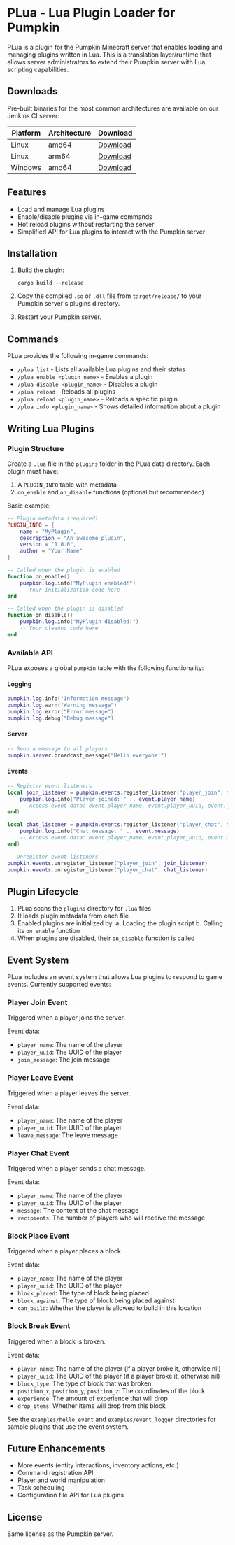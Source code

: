 # PLua - Lua Plugin Loader for Pumpkin

PLua is a plugin for the Pumpkin Minecraft server that enables loading and managing plugins written in Lua. This is a translation layer/runtime that allows server administrators to extend their Pumpkin server with Lua scripting capabilities.

## Downloads

Pre-built binaries for the most common architectures are available on our Jenkins CI server:

| Platform | Architecture | Download |
| -------- | ------------ | -------- |
| Linux    | amd64        | [Download](https://ci.vypal.me/job/PumpkinPlugins/job/PLua/job/master/lastSuccessfulBuild/artifact/artifacts/libplua_x86_64_linux.so) |
| Linux    | arm64        | [Download](https://ci.vypal.me/job/PumpkinPlugins/job/PLua/job/master/lastSuccessfulBuild/artifact/artifacts/libplua_aarch64_linux.so) |
| Windows  | amd64        | [Download](https://ci.vypal.me/job/PumpkinPlugins/job/PLua/job/master/lastSuccessfulBuild/artifact/artifacts/plua_x86_64_windows.dll) |

## Features

- Load and manage Lua plugins
- Enable/disable plugins via in-game commands
- Hot reload plugins without restarting the server
- Simplified API for Lua plugins to interact with the Pumpkin server

## Installation

1. Build the plugin:
   ```
   cargo build --release
   ```

2. Copy the compiled `.so` or `.dll` file from `target/release/` to your Pumpkin server's plugins directory.

3. Restart your Pumpkin server.

## Commands

PLua provides the following in-game commands:

- `/plua list` - Lists all available Lua plugins and their status
- `/plua enable <plugin_name>` - Enables a plugin
- `/plua disable <plugin_name>` - Disables a plugin
- `/plua reload` - Reloads all plugins
- `/plua reload <plugin_name>` - Reloads a specific plugin
- `/plua info <plugin_name>` - Shows detailed information about a plugin

## Writing Lua Plugins

### Plugin Structure

Create a `.lua` file in the `plugins` folder in the PLua data directory. Each plugin must have:

1. A `PLUGIN_INFO` table with metadata
2. `on_enable` and `on_disable` functions (optional but recommended)

Basic example:

```lua
-- Plugin metadata (required)
PLUGIN_INFO = {
    name = "MyPlugin",
    description = "An awesome plugin",
    version = "1.0.0",
    author = "Your Name"
}

-- Called when the plugin is enabled
function on_enable()
    pumpkin.log.info("MyPlugin enabled!")
    -- Your initialization code here
end

-- Called when the plugin is disabled
function on_disable()
    pumpkin.log.info("MyPlugin disabled!")
    -- Your cleanup code here
end
```

### Available API

PLua exposes a global `pumpkin` table with the following functionality:

#### Logging
```lua
pumpkin.log.info("Information message")
pumpkin.log.warn("Warning message")
pumpkin.log.error("Error message")
pumpkin.log.debug("Debug message")
```

#### Server
```lua
-- Send a message to all players
pumpkin.server.broadcast_message("Hello everyone!")
```

#### Events
```lua
-- Register event listeners
local join_listener = pumpkin.events.register_listener("player_join", function(event)
    pumpkin.log.info("Player joined: " .. event.player_name)
    -- Access event data: event.player_name, event.player_uuid, event.join_message
end)

local chat_listener = pumpkin.events.register_listener("player_chat", function(event)
    pumpkin.log.info("Chat message: " .. event.message)
    -- Access event data: event.player_name, event.player_uuid, event.message, event.recipients
end)

-- Unregister event listeners
pumpkin.events.unregister_listener("player_join", join_listener)
pumpkin.events.unregister_listener("player_chat", chat_listener)
```

## Plugin Lifecycle

1. PLua scans the `plugins` directory for `.lua` files
2. It loads plugin metadata from each file
3. Enabled plugins are initialized by:
   a. Loading the plugin script
   b. Calling its `on_enable` function
4. When plugins are disabled, their `on_disable` function is called

## Event System

PLua includes an event system that allows Lua plugins to respond to game events. Currently supported events:

### Player Join Event
Triggered when a player joins the server.

Event data:
- `player_name`: The name of the player
- `player_uuid`: The UUID of the player
- `join_message`: The join message

### Player Leave Event
Triggered when a player leaves the server.

Event data:
- `player_name`: The name of the player
- `player_uuid`: The UUID of the player
- `leave_message`: The leave message

### Player Chat Event
Triggered when a player sends a chat message.

Event data:
- `player_name`: The name of the player
- `player_uuid`: The UUID of the player
- `message`: The content of the chat message
- `recipients`: The number of players who will receive the message

### Block Place Event
Triggered when a player places a block.

Event data:
- `player_name`: The name of the player
- `player_uuid`: The UUID of the player
- `block_placed`: The type of block being placed
- `block_against`: The type of block being placed against
- `can_build`: Whether the player is allowed to build in this location

### Block Break Event
Triggered when a block is broken.

Event data:
- `player_name`: The name of the player (if a player broke it, otherwise nil)
- `player_uuid`: The UUID of the player (if a player broke it, otherwise nil)
- `block_type`: The type of block that was broken
- `position_x`, `position_y`, `position_z`: The coordinates of the block
- `experience`: The amount of experience that will drop
- `drop_items`: Whether items will drop from this block

See the `examples/hello_event` and `examples/event_logger` directories for sample plugins that use the event system.

## Future Enhancements

- More events (entity interactions, inventory actions, etc.)
- Command registration API
- Player and world manipulation
- Task scheduling
- Configuration file API for Lua plugins

## License

Same license as the Pumpkin server.